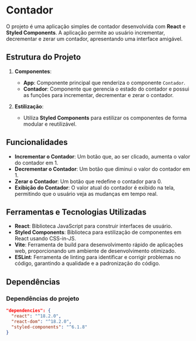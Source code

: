 # Contador

O projeto é uma aplicação simples de contador desenvolvida com **React** e **Styled Components**. A aplicação permite ao usuário incrementar, decrementar e zerar um contador, apresentando uma interface amigável.

## Estrutura do Projeto

1. **Componentes**:
   - **App**: Componente principal que renderiza o componente `Contador`.
   - **Contador**: Componente que gerencia o estado do contador e possui as funções para incrementar, decrementar e zerar o contador.

2. **Estilização**:
   - Utiliza **Styled Components** para estilizar os componentes de forma modular e reutilizável.

## Funcionalidades

- **Incrementar o Contador**: Um botão que, ao ser clicado, aumenta o valor do contador em 1.
- **Decrementar o Contador**: Um botão que diminui o valor do contador em 1.
- **Zerar o Contador**: Um botão que redefine o contador para 0.
- **Exibição do Contador**: O valor atual do contador é exibido na tela, permitindo que o usuário veja as mudanças em tempo real.

## Ferramentas e Tecnologias Utilizadas

- **React**: Biblioteca JavaScript para construir interfaces de usuário.
- **Styled Components**: Biblioteca para estilização de componentes em React usando CSS-in-JS.
- **Vite**: Ferramenta de build para desenvolvimento rápido de aplicações web, proporcionando um ambiente de desenvolvimento otimizado.
- **ESLint**: Ferramenta de linting para identificar e corrigir problemas no código, garantindo a qualidade e a padronização do código.

## Dependências

### Dependências do projeto

```json
"dependencies": {
  "react": "^18.2.0",
  "react-dom": "^18.2.0",
  "styled-components": "^6.1.8"
}
